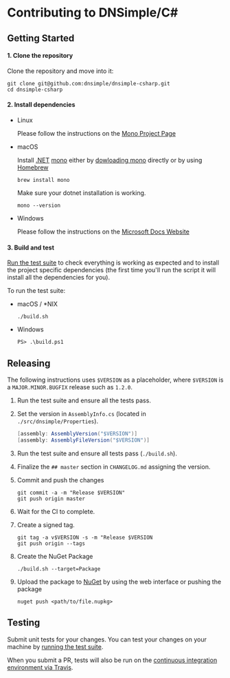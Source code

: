 # Contributing to DNSimple/C#

## Getting Started

#### 1. Clone the repository
Clone the repository and move into it:

```shell
git clone git@github.com:dnsimple/dnsimple-csharp.git
cd dnsimple-csharp
```

#### 2. Install dependencies

- Linux

    Please follow the instructions on the [Mono Project Page](https://www.mono-project.com/download/stable/#download-lin)
    
- macOS

    Install [.NET]() [mono](https://www.mono-project.com/) either by [dowloading mono](https://www.mono-project.com/download/stable/#download-mac)
    directly or by using [Homebrew](https://brew.sh)

    ```
    brew install mono
    ```

    Make sure your dotnet installation is working.

    ```shell
    mono --version
    ```

- Windows

    Please follow the instructions on the [Microsoft Docs Website](https://docs.microsoft.com/en-us/dotnet/framework/install)

#### 3. Build and test

[Run the test suite](#testing) to check everything is working as expected and to install the project specific 
dependencies (the first time you'll run the script it will install all the dependencies for you).

To run the test suite: 

- macOS / *NIX
    ```shell
    ./build.sh
    ```
  
- Windows
    ```shell
    PS> .\build.ps1
    ```

## Releasing

The following instructions uses `$VERSION` as a placeholder, where `$VERSION` is a `MAJOR.MINOR.BUGFIX` release such as `1.2.0`.

1. Run the test suite and ensure all the tests pass.
2. Set the version in `AssemblyInfo.cs` (located in `./src/dnsimple/Properties`).
    ```c#
    [assembly: AssemblyVersion("$VERSION")]
    [assembly: AssemblyFileVersion("$VERSION")]
    ```
3. Run the test suite and ensure all tests pass (`./build.sh`).
4. Finalize the `## master` section in `CHANGELOG.md` assigning the version.
5. Commit and push the changes
    ```shell
    git commit -a -m "Release $VERSION"
    git push origin master
    ```
6. Wait for the CI to complete.
7. Create a signed tag.
    ```shell
    git tag -a v$VERSION -s -m "Release $VERSION
    git push origin --tags
    ```
 8. Create the NuGet Package
    ```shell
    ./build.sh --target=Package
    ```
    
 9. Upload the package to [NuGet](https://www.nuget.org/) by using the web interface or pushing the package
    ```shell
    nuget push <path/to/file.nupkg>
    ```

## Testing

Submit unit tests for your changes. You can test your changes on your machine by [running the test suite](#testing).

When you submit a PR, tests will also be run on the [continuous integration environment via Travis](https://travis-ci.org/dnsimple/dnsimple-csharp).

